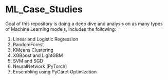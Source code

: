 # ML_Case_Studies

Goal of this repository is doing a deep dive and analysis on as many types of Machine Learning models, includes the following:
1. Linear and Logistic Regression
2. RandomForest
3. KMeans Clustering
4. XGBoost and LightGBM
5. SVM and SGD
6. NeuralNetwork (PyTorch)
7. Ensembling using PyCaret Optimization

